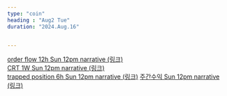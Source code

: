 ```yaml
---
type: "coin"
heading : "Aug2 Tue"
duration: "2024.Aug.16"


---
```

 

[order flow 12h Sun 12pm narrative (링크)](/todo/images/order-flow-2024-08-18-12PM.png)   
[CRT 1W Sun 12pm narrative (링크)](/todo/images/CRT-2024-08-18-12PM.png)    
[trapped position 6h Sun 12pm narrative (링크)](/todo/images/trapped-position-2024-08-18-12PM.png)
[주간수익 Sun 12pm narrative (링크)](/todo/images/money-2024-08-18-12PM.png)

